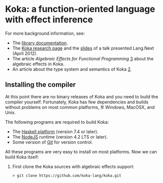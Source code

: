 # Koka: a function-oriented language with effect inference

For more background information, see:

* The [library documentation][libraries].
* The [Koka research page][kokaproject] and the [slides] of a talk presented Lang.Next (April 2012).
* The article _Algebraic Effects for Functional Programming_ [3](#references) about the algebraic effects in Koka.
* An article about the type system and semantics of Koka [2](#references).

[langspec]: https://koka-lang.github.io/koka/doc/kokaspec.html  
[libraries]: https://koka-lang.github.io/koka/doc/toc.html 
[slides]: http://research.microsoft.com/en-us/projects/koka/2012-overviewkoka.pdf
[kokarepo]: https://github.com/koka-lang/koka 
[kokaproject]: http://research.microsoft.com/en-us/projects/koka
[rise4fun]: http://rise4fun.com/koka/tutorial


## Installing the compiler

At this point there are no binary releases of Koka and you need to build
the compiler yourself. Fortunately, Koka has few dependencies and builds
without problems on most common platforms, &eg; Windows, MacOSX, and
Unix.

The following programs are required to build Koka:

* The [Haskell platform](http://www.haskell.org/platform) (version 7.4 or later).
* The [NodeJS](http://nodejs.org) runtime (version 4.2 LTS or later).
* Some version of [Git](https://help.github.com/articles/set-up-git/) for version control.

All these programs are very easy to install on most platforms.
Now we can build Koka itself: 

1. First clone the Koka sources with algebraic effects support:

       > git clone https://github.com/koka-lang/koka.git 

   <!--
  You can also use ``-b dev`` to get the latest development version.
  -->

2. Go to the newly created Koka directory:

       > cd koka

3. Install any needed Node libraries using the Node package manager: 

       > npm install

   If you are running on MacOSX or Unix, you may have to run this as
   ``sudo npm install`` so that the ``npm`` package manager has enough
  permissions to install the ``jake`` and ``madoko`` tools.

4. Finally, build the compiler and run the Koka interactive environment:
       > jake

   You can type ``jake help`` to see an overview of all make targets.

The excellent [Sublime](http://www.sublimetext.com) text editor is recommended
to edit Koka programs. You can install support for Koka programs using

    > jake sublime

After this ``.kk`` files will be properly highlighted. It is also
recommended to use the newly installed ``snow`` color theme which is
designed to work well with Koka files.


## Running the interactive compiler

After running a plain ``jake`` command, the Koka interactive environment will start:
````
__          _
| |        | |
| | __ ___ | | __ __ _
| |/ // _ \| |/ // _` | welcome to the koka interpreter
|   <| (_) |   <| (_| | version 0.7.0-dev (debug), Jun 30 2016
|_|\_\\___/|_|\_\\__,_| type :? for help

loading: std/core
````
Now you can test some expressions:

    > println("hi koka")
    hi koka

    > :t "hi"
    string

    > :t println("hi")
    console ()

Or load a demo:

    > :l demo/collatz
    compile: lib/demo/collatz.kk
    check  : demo/collatz
    modules:
      demo/collatz

    > main()
    Collatz(27) took 111 steps.

And quit the interpreter:

    > :q

    Before the effect one believes in different causes than one does after the effect.
     -- Friedrich Nietzsche

You can also run examples in the browser by setting the host:

    > :set --host=browser
    > 1+2

Some browser specific demo to try is for example ``demo/dom/conway.kk``.

## Algebraic effect handlers

A novel feature of Koka is a compiled and typed implementation of algebraic 
effect handlers (described in detail in [3](#references)).
In the interactive environment, you can load various demo files with algebraic 
effects which are located in the ``test/algeff`` directory. This is by default
included in the search path, so we can load them directly using
the _load_ (``:l``) command:

    > :l scoped

Use the ``:?`` command to get an overview of all commands. After
loading the ``scoped`` demo, we can run it directly from the interpreter:
    
    > :l scoped
    compile: test/algeff/scoped.kk
    check  : scoped
    modules:
      scoped
    
    > main()
    [[3],[2,1],[1,2],[1,1,1]]
    (state=12, [[3],[2,1],[1,2],[1,1,1]])
    [(state=1, [3]),(state=5, [2,1]),(state=5, [1,2]),(state=9, [1,1,1])]
    [[3]]
    [42]

Some interesting demos are:

* ``common.kk``: Various examples from the paper "_Algebraic Effects for
  Functional Programming_" [3](#references). Shows how to implement
  common control-flow abstractions like exceptions, state, iterators,
  ambiguity, and asynchronous programming.

* ``scoped.kk``: Various examples from the paper "_Effect handlers in
  Scope_" [4](#references).

* ``nim.kk``: Various examples from the paper "_Liberating effects with
  rows and handlers_" [1](#references).

* ``async*.kk``: Various asynchronous effect examples.

* ``parser.kk``: Implements parser combinators as an effect.

Enjoy,
  -- Daan


# References

1. Daniel Hillerström, and Sam Lindley. &ldquo;Liberating Effects with Rows and Handlers.&rdquo; Mar. 2016. Draft.

2. Daan Leijen. &ldquo;Koka: Programming with Row Polymorphic Effect Types.&rdquo; In _Mathematically Structured Functional Programming 2014_. EPTCS. Mar. 2014. arXiv:[1406.2061](http://arxiv.org/abs/1406.2061).

3. Daan Leijen. _Algebraic Effects for Functional Programming_. MSR-TR-2016-29. Microsoft Research. Aug. 2016. <https://www.microsoft.com/en-us/research/publication/algebraic-effects-for-functional-programming>.

4. Nicolas Wu, Tom Schrijvers, and Ralf Hinze. &ldquo;Effect Handlers in Scope.&rdquo; In _Proceedings of the 2014 ACM SIGPLAN Symposium on Haskell_, 1–12. Haskell ’14. ACM, New York, NY, USA.&nbsp;2014. doi:[10.1145/2633357.2633358](https://dx.doi.org/10.1145/2633357.2633358){.bib-doi}.
